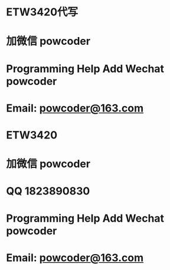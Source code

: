 # ETW3420代写
# 加微信 powcoder

# Programming Help Add Wechat powcoder

# Email: powcoder@163.com

# ETW3420
# 加微信 powcoder

# QQ 1823890830

# Programming Help Add Wechat powcoder

# Email: powcoder@163.com

